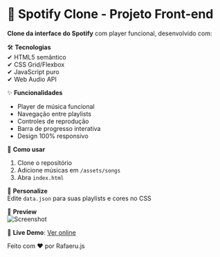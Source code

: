 # 🎵 Spotify Clone - Projeto Front-end  

**Clone da interface do Spotify** com player funcional, desenvolvido com:  

🛠 **Tecnologias**  
✔ HTML5 semântico  
✔ CSS Grid/Flexbox  
✔ JavaScript puro  
✔ Web Audio API  

✨ **Funcionalidades**  
- Player de música funcional  
- Navegação entre playlists  
- Controles de reprodução  
- Barra de progresso interativa  
- Design 100% responsivo  

🚀 **Como usar**  
1. Clone o repositório  
2. Adicione músicas em `/assets/songs`  
3. Abra `index.html`  

🎨 **Personalize**  
Edite `data.json` para suas playlists e cores no CSS  

📸 **Preview**  
![Screenshot](#)  

🔗 **Live Demo**: [Ver online](https://clone-do-spotify-by-rafaerujs.netlify.app/)  

Feito com ❤️ por Rafaeru.js  